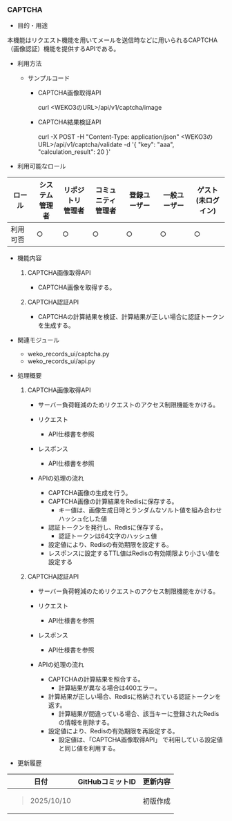 ### CAPTCHA

- 目的・用途

本機能はリクエスト機能を用いてメールを送信時などに用いられるCAPTCHA（画像認証）機能を提供するAPIである。

- 利用方法

  - サンプルコード

    - CAPTCHA画像取得API

      curl <WEKO3のURL>/api/v1/captcha/image

    - CAPTCHA結果検証API

      curl -X POST -H "Content-Type: application/json" <WEKO3のURL>/api/v1/captcha/validate -d '{ "key": "aaa", "calculation_result": 20 }'

- 利用可能なロール

<table>
<thead>
<tr class="header">
<th>ロール</th>
<th>システム<br />
管理者</th>
<th>リポジトリ<br />
管理者</th>
<th>コミュニティ<br />
管理者</th>
<th>登録ユーザー</th>
<th>一般ユーザー</th>
<th>ゲスト<br />
(未ログイン)</th>
</tr>
</thead>
<tbody>
<tr class="odd">
<td>利用可否</td>
<td>○</td>
<td>○</td>
<td>○</td>
<td>○</td>
<td>○</td>
<td>○</td>
</tr>
</tbody>
</table>

- 機能内容

  1. CAPTCHA画像取得API

     - CAPTCHA画像を取得する。

  2. CAPTCHA認証API

     - CAPTCHAの計算結果を検証、計算結果が正しい場合に認証トークンを生成する。

- 関連モジュール

  - weko_records_ui/captcha.py
  - weko_records_ui/api.py

- 処理概要

    1. CAPTCHA画像取得API
       - サーバー負荷軽減のためリクエストのアクセス制限機能をかける。

       - リクエスト
         - API仕様書を参照
       - レスポンス
         - API仕様書を参照

       - APIの処理の流れ
         - CAPTCHA画像の生成を行う。
         - CAPTCHA画像の計算結果をRedisに保存する。
           - キー値は、画像生成日時とランダムなソルト値を組み合わせハッシュ化した値
         - 認証トークンを発行し、Redisに保存する。
           - 認証トークンは64文字のハッシュ値
         - 設定値により、Redisの有効期限を設定する。
         - レスポンスに設定するTTL値はRedisの有効期限より小さい値を設定する

    2. CAPTCHA認証API
       - サーバー負荷軽減のためリクエストのアクセス制限機能をかける。

       - リクエスト
         - API仕様書を参照
       - レスポンス
         - API仕様書を参照

       - APIの処理の流れ
         - CAPTCHAの計算結果を照合する。
           - 計算結果が異なる場合は400エラー。
         - 計算結果が正しい場合、Redisに格納されている認証トークンを返す。
           - 計算結果が間違っている場合、該当キーに登録されたRedisの情報を削除する。
         - 設定値により、Redisの有効期限を再設定する。
           - 設定値は、「CAPTCHA画像取得API」 で利用している設定値と同じ値を利用する。


- 更新履歴

<table>
<thead>
<tr class="header">
<th>日付</th>
<th>GitHubコミットID</th>
<th>更新内容</th>
</tr>
</thead>
<tbody>
<tr class="odd">
<td><blockquote>
<p>2025/10/10</p>
</blockquote></td>
<td></td>
<td>初版作成</td>
</tr>
</tbody>
</table>
